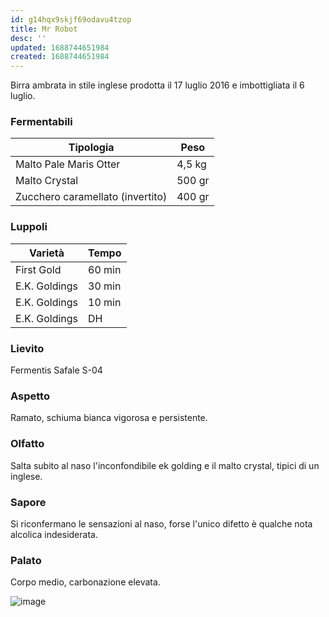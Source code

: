 ```yaml
---
id: g14hqx9skjf69odavu4tzop
title: Mr Robot
desc: ''
updated: 1688744651984
created: 1688744651984
---
```

Birra ambrata in stile inglese prodotta il 17 luglio 2016 e imbottigliata il 6 luglio.

### Fermentabili
| Tipologia                        | Peso   |
|----------------------------------|--------|
| Malto Pale Maris Otter           | 4,5 kg |
| Malto Crystal                    | 500 gr |
| Zucchero caramellato (invertito) | 400 gr |

### Luppoli
| Varietà       | Tempo  |
|---------------|--------|
| First Gold    | 60 min |
| E.K. Goldings | 30 min |
| E.K. Goldings | 10 min |
| E.K. Goldings | DH     |

### Lievito
Fermentis Safale S-04

### Aspetto
Ramato, schiuma bianca vigorosa e persistente.

### Olfatto
Salta subito al naso l'inconfondibile ek golding e il malto crystal, tipici di un inglese.

### Sapore
Si riconfermano le sensazioni al naso, forse l'unico difetto è qualche nota alcolica indesiderata. 

### Palato
Corpo medio, carbonazione elevata.

![image](./assets/images/mrRobot.jpg)


